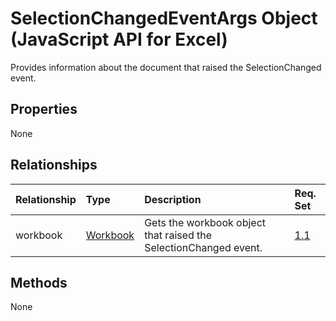 # SelectionChangedEventArgs Object (JavaScript API for Excel)

Provides information about the document that raised the SelectionChanged event.

## Properties

None

## Relationships
| Relationship | Type	|Description| Req. Set|
|:---------------|:--------|:----------|:----|
|workbook|[Workbook](workbook.md)|Gets the workbook object that raised the SelectionChanged event.|[1.1](../requirement-sets/excel-api-requirement-sets.md)|

## Methods
None

